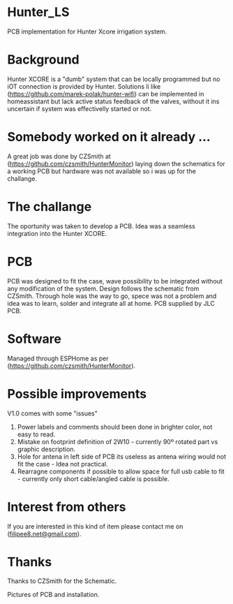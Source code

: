 # Hunter_LS
PCB implementation for Hunter Xcore irrigation system.

# Background 
Hunter XCORE is a  "dumb" system that can be locally programmed but no iOT connection is provided by Hunter. 
Solutions li like (https://github.com/marek-polak/hunter-wifi) can be implemented in homeassistant but lack active status feedback of the valves, without it ins uncertain if system was effectivelly started or not.

# Somebody worked on it already ...  
A great job was done by CZSmith at (https://github.com/czsmith/HunterMonitor) laying down the schematics for a working PCB but hardware was not available so i was up for the challange.

# The challange 
The oportunity was taken to develop a PCB.
Idea was a seamless integration into the Hunter XCORE. 

# PCB 
PCB was designed to fit the case, wave possibility to be integrated without any modification of the system. 
Design follows the schematic from CZSmith.
Through hole was the way to go, spece was not a problem and idea was to learn, solder and integrate all at home.
PCB supplied by JLC PCB.

# Software 
Managed through ESPHome as per (https://github.com/czsmith/HunterMonitor).

# Possible improvements
V1.0 comes with some "issues"
  1) Power labels and comments should been done in brighter color, not easy to read.
  2) Mistake on footprint definition of 2W10 - currently 90º rotated part vs graphic description.
  3) Hole for antena in left side of PCB its useless as antena wiring would not fit the case - Idea not practical.
  4) Rearragne components if possible to allow space for full usb cable to fit - currently only short cable/angled cable is possible.


# Interest from others 
If you are interested in this kind of item please contact me on (filipee8.net@gmail.com).

# Thanks
Thanks to CZSmith for the Schematic.

Pictures of PCB and installation.

